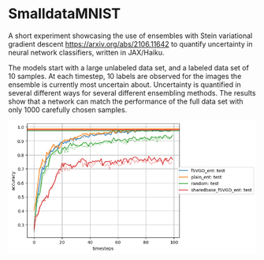 # SmalldataMNIST
A short experiment showcasing the use of ensembles with Stein variational gradient descent https://arxiv.org/abs/2106.11642 to quantify uncertainty in neural network classifiers, written in JAX/Haiku.

The models start with a large unlabeled data set, and a labeled data set of 10 samples. At each timestep, 10 labels are observed for the images the ensemble is currently most uncertain about. Uncertainty is quantified in several different ways for several different ensembling methods.
The results show that a network can match the performance of the full data set with only 1000 carefully chosen samples.

![mnist_4.png](mnist_4.png)

